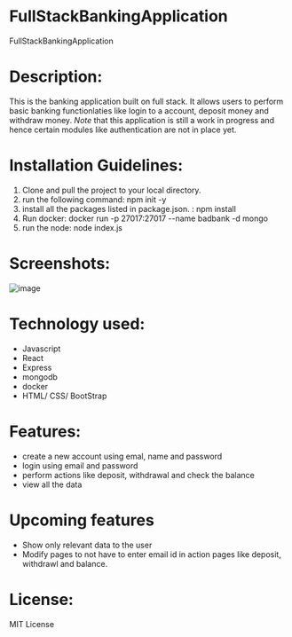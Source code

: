 # FullStackBankingApplication
FullStackBankingApplication

# Description:
This is the banking application built on full stack. It allows users to perform basic banking functionlaties like login to a account, deposit money and withdraw money. *Note* that this application is still a work in progress and hence certain modules like authentication are not in place yet. 

# Installation Guidelines: 
1. Clone and pull the project to your local directory.
2. run the following command: npm init -y
3. install all the packages listed in package.json. : npm install
4. Run docker: docker run -p 27017:27017 --name badbank -d mongo
5. run the node: node index.js

# Screenshots: 
![image](https://user-images.githubusercontent.com/107161520/217702081-08c4b87b-0874-477f-ba01-2b4054bb175f.png)

# Technology used:
- Javascript
- React
- Express
- mongodb
- docker
- HTML/ CSS/ BootStrap

# Features: 
- create a new account using emal, name and password
- login using email and password
- perform actions like deposit, withdrawal and check the balance
- view all the data

# Upcoming features
- Show only relevant data to the user
- Modify pages to not have to enter email id in action pages like deposit, withdrawl and balance. 

# License: 
MIT License 

